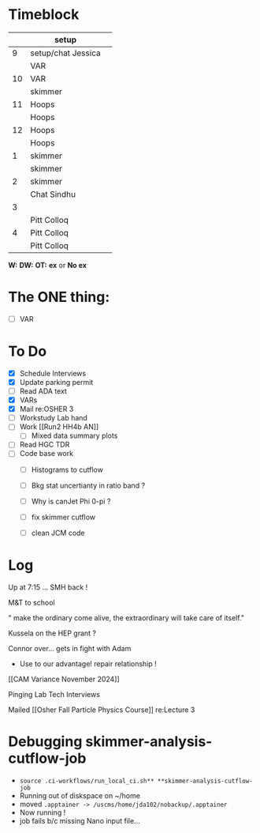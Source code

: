 # Timeblock

|     | setup              |     |
| --- | ------------------ | --- |
| 9   | setup/chat Jessica |     |
|     | VAR                |     |
| 10  | VAR                |     |
|     | skimmer            |     |
| 11  | Hoops              |     |
|     | Hoops              |     |
| 12  | Hoops              |     |
|     | Hoops              |     |
| 1   | skimmer            |     |
|     | skimmer            |     |
| 2   | skimmer            |     |
|     | Chat Sindhu        |     |
| 3   |                    |     |
|     | Pitt Colloq        |     |
| 4   | Pitt Colloq        |     |
|     | Pitt Colloq        |     |

**W:**
**DW:**
**OT:**
**ex** or **No ex**

# The ONE thing: 
- [ ] VAR


# To Do
- [x] Schedule Interviews
- [x] Update parking permit
- [ ] Read ADA text
- [x] VARs
- [x] Mail re:OSHER 3
- [ ] Workstudy Lab hand
- [ ]  Work [[Run2 HH4b AN]]
	 - [ ] Mixed data summary plots
- [ ] Read HGC TDR
- [ ] Code base work
	- [ ] Histograms to cutflow
	- [ ] Bkg stat uncertianty in ratio band ?
	- [ ] Why is canJet Phi 0-pi ?
	- [ ] fix skimmer cutflow
	- [ ] clean JCM code


# Log


Up at 7:15 ... SMH back ! 

M&T to school 

" make the ordinary come alive, the extraordinary will take care of itself."

Kussela on the HEP grant ?

Connor over... gets in fight with Adam
- Use to our advantage! repair relationship ! 

[[CAM Variance November 2024]]

Pinging Lab Tech Interviews

Mailed [[Osher Fall Particle Physics Course]] re:Lecture 3

# Debugging skimmer-analysis-cutflow-job
- `source .ci-workflows/run_local_ci.sh** **skimmer-analysis-cutflow-job`
- Running out of diskspace on ~/home
- moved `.apptainer -> /uscms/home/jda102/nobackup/.apptainer`
- Now running ! 
- job fails b/c missing Nano input file...